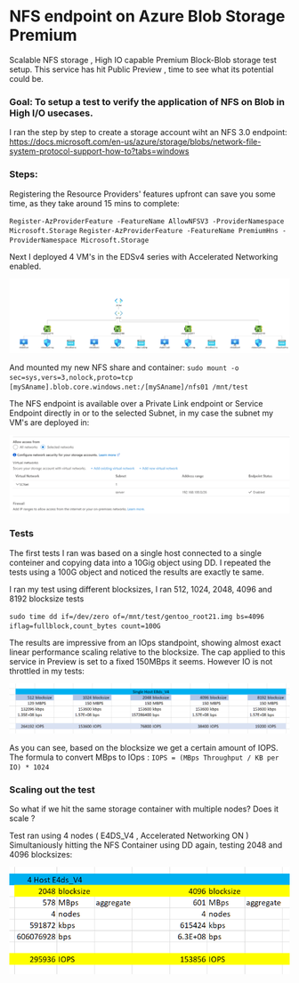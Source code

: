 # NFS endpoint on Azure Blob Storage Premium

Scalable NFS storage , High IO capable Premium Block-Blob storage test setup.
This service has hit Public Preview , time to see what its potential could be.

### Goal: To setup a test to verify the application of NFS on Blob in High I/O usecases.

I ran the step by step to create a storage account wiht an NFS 3.0 endpoint: 
https://docs.microsoft.com/en-us/azure/storage/blobs/network-file-system-protocol-support-how-to?tabs=windows


### Steps: 

Registering the Resource Providers' features upfront can save you some time, as they take around 15 mins to complete: 

`Register-AzProviderFeature -FeatureName AllowNFSV3 -ProviderNamespace Microsoft.Storage`
`Register-AzProviderFeature -FeatureName PremiumHns -ProviderNamespace Microsoft.Storage`

Next I deployed 4 VM's in the EDSv4 series with Accelerated Networking enabled.

![Screenshot](https://github.com/verboompj/Other/blob/master/Pictures/networkdiag.PNG)


And mounted my new NFS share and container:
`sudo mount -o sec=sys,vers=3,nolock,proto=tcp [mySAname].blob.core.windows.net:/[mySAname]/nfs01 /mnt/test`

The NFS endpoint is available over a Private Link endpoint or Service Endpoint directly in or to the selected Subnet, in my case the subnet my VM's are deployed in:

![Screenshot](https://github.com/verboompj/Other/blob/master/Pictures/vnet.PNG)


### Tests

The first tests I ran was based on a single host connected to a single conteiner and copying data into a 10Gig object using DD. I repeated the tests using a 100G object and noticed the results are exactly te same.

I ran my test using different blocksizes, I ran 512, 1024, 2048, 4096 and 8192 blocksize tests

`sudo time dd if=/dev/zero of=/mnt/test/gentoo_root21.img bs=4096 iflag=fullblock,count_bytes count=100G`

The results are impressive from an IOps standpoint, showing almost exact linear performance scaling relative to the blocksize.
The cap applied to this service in Preview is set to a fixed 150MBps it seems. However IO is not throttled in my tests:

![Screenshot](https://github.com/verboompj/Other/blob/master/Pictures/testresultssingle.PNG)

As you can see, based on the blocksize we get a certain amount of IOPS. The formula to convert MBps to IOps :
`IOPS = (MBps Throughput / KB per IO) * 1024` 

### Scaling out the test

So what if we hit the same storage container with multiple nodes? Does it scale ?

Test ran using 4 nodes ( E4DS_V4 , Accelerated Networking ON ) Simultaniously hitting the NFS Container using DD again, testing 2048 and 4096 blocksizes:

![Screenshot](https://github.com/verboompj/Other/blob/master/Pictures/testresultsmultiple.PNG)




